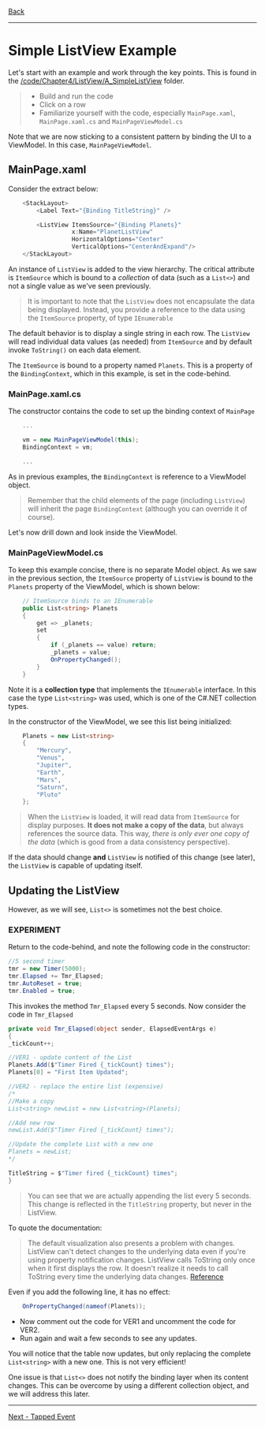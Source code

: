 [Back](listview.md)

---

# Simple ListView Example
Let's start with an example and work through the key points. This is found in the [/code/Chapter4/ListView/A_SimpleListView](/code/Chapter4/ListView/A_SimpleListView) folder.

> * Build and run the code
> * Click on a row
> * Familiarize yourself with the code, especially `MainPage.xaml`, `MainPage.xaml.cs` and `MainPageViewModel.cs`

Note that we are now sticking to a consistent pattern by binding the UI to a ViewModel. In this case, `MainPageViewModel`.

## MainPage.xaml
Consider the extract below:

```C#
    <StackLayout>    
        <Label Text="{Binding TitleString}" />

        <ListView ItemsSource="{Binding Planets}"
                  x:Name="PlanetListView"
                  HorizontalOptions="Center"
                  VerticalOptions="CenterAndExpand"/>
    </StackLayout>  
```

An instance of `ListView` is added to the view hierarchy. The critical attribute is `ItemSource` which is bound to a *collection* of data (such as a `List<>`) and not a single value as we've seen previously.

> It is important to note that the `ListView` does not encapsulate the data being displayed. Instead, you provide a reference to the data using the `ItemSource` property, of type `IEnumerable`

The default behavior is to display a single string in each row. The `ListView` will read individual data values (as needed) from `ItemSource` and by default invoke `ToString()` on each data element.

The `ItemSource` is bound to a property named `Planets`. This is a property of the `BindingContext`, which in this example, is set in the code-behind.

### MainPage.xaml.cs
The constructor contains the code to set up the binding context of `MainPage`

```C#
    ...

    vm = new MainPageViewModel(this);
    BindingContext = vm;

    ...
```

As in previous examples, the `BindingContext` is reference to a ViewModel object.

> Remember that the child elements of the page (including `ListView`) will inherit the page `BindingContext` (although you can override it of course).

Let's now drill down and look inside the ViewModel.

### MainPageViewModel.cs
To keep this example concise, there is no separate Model object. As we saw in the previous section, the  `ItemSource` property of `ListView` is bound to the `Planets` property of the ViewModel, which is shown below:

```C#
    // ItemSource binds to an IEnumerable
    public List<string> Planets
    {
        get => _planets;
        set
        {
            if (_planets == value) return;
            _planets = value;
            OnPropertyChanged();
        }
    }
```

Note it is a **collection type** that implements the `IEnumerable` interface. In this case the type `List<string>` was used, which is one of the C#.NET collection types. 

In the constructor of the ViewModel, we see this list being initialized:

```C#
    Planets = new List<string>
    {
        "Mercury",
        "Venus",
        "Jupiter",
        "Earth",
        "Mars",
        "Saturn",
        "Pluto"
    };
```

> When the `ListView` is loaded, it will read data from `ItemSource` for display purposes. **It does not make a copy of the data**, but always references the source data. This way, _there is only ever one copy of the data_ (which is good from a data consistency perspective).
>
If the data should change **and** `ListView` is notified of this change (see later), the `ListView` is capable of updating itself. 

## Updating the ListView
However, as we will see, `List<>` is sometimes not the best choice.

### EXPERIMENT
Return to the code-behind, and note the following code in the constructor:

```C#
//5 second timer
tmr = new Timer(5000);
tmr.Elapsed += Tmr_Elapsed;
tmr.AutoReset = true;
tmr.Enabled = true;
```

This invokes the method `Tmr_Elapsed` every 5 seconds. Now consider the code in `Tmr_Elapsed`

```C#
private void Tmr_Elapsed(object sender, ElapsedEventArgs e)
{
_tickCount++;

//VER1 - update content of the List
Planets.Add($"Timer Fired {_tickCount} times");
Planets[0] = "First Item Updated";

//VER2 - replace the entire list (expensive)
/*
//Make a copy
List<string> newList = new List<string>(Planets);

//Add new row
newList.Add($"Timer Fired {_tickCount} times");

//Update the complete List with a new one
Planets = newList;
*/

TitleString = $"Timer fired {_tickCount} times";
}
```

> You can see that we are actually appending the list every 5 seconds. This change is reflected in the `TitleString` property, but never in the ListView.

To quote the documentation:

>The default visualization also presents a problem with changes. ListView can't detect changes to the underlying data even if you're using property notification changes. ListView calls ToString only once when it first displays the row. It doesn't realize it needs to call ToString every time the underlying data changes.
>[Reference](https://docs.microsoft.com/learn/modules/display-collections-in-xamarin-forms-apps-with-listview/5-customize-listview-rows)

Even if you add the following line, it has no effect:
```C#
    OnPropertyChanged(nameof(Planets));
```

* Now comment out the code for VER1 and uncomment the code for VER2.
* Run again and wait a few seconds to see any updates.

You will notice that the table now updates, but only replacing the complete `List<string>` with a new one. This is not very efficient!

One issue is that `List<>` does not notify the binding layer when its content changes. This can be overcome by using a different collection object, and we will address this later.

---

[Next - Tapped Event](listview-tapped.md)
